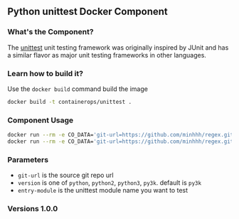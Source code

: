 ## Python unittest Docker Component

### What's the Component?
The [unittest](https://docs.python.org/3/library/unittest.html) unit testing framework was originally inspired by JUnit and has a similar flavor as major unit testing frameworks in other languages.

### Learn how to build it?
Use the `docker build` command build the image
```bash
docker build -t containerops/unittest .
```

### Component Usage
```bash
docker run --rm -e CO_DATA='git-url=https://github.com/minhhh/regex.git entry-module=test.test_regex' containerops/unittest
docker run --rm -e CO_DATA='git-url=https://github.com/minhhh/regex.git entry-module=test.test_regex version=python' containerops/unittest
```

### Parameters
- `git-url` is the source git repo url
- `version` is one of `python`, `python2`, `python3`, `py3k`.  default is `py3k`
- `entry-module` is the unittest module name you want to test

### Versions 1.0.0
